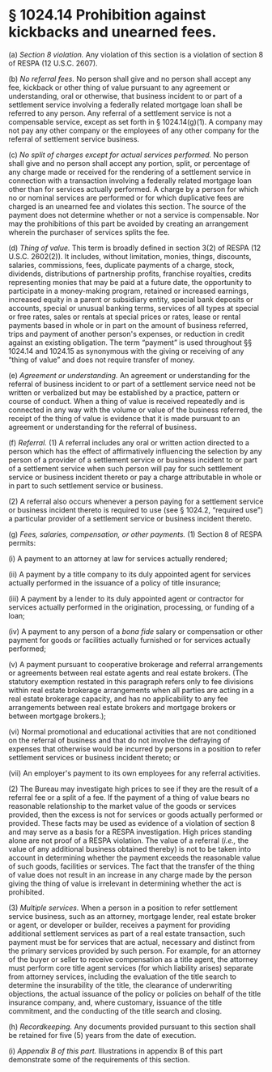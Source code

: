 # § 1024.14   Prohibition against kickbacks and unearned fees.

(a) *Section 8 violation.* Any violation of this section is a violation of section 8 of RESPA (12 U.S.C. 2607).


(b) *No referral fees.* No person shall give and no person shall accept any fee, kickback or other thing of value pursuant to any agreement or understanding, oral or otherwise, that business incident to or part of a settlement service involving a federally related mortgage loan shall be referred to any person. Any referral of a settlement service is not a compensable service, except as set forth in § 1024.14(g)(1). A company may not pay any other company or the employees of any other company for the referral of settlement service business.


(c) *No split of charges except for actual services performed.* No person shall give and no person shall accept any portion, split, or percentage of any charge made or received for the rendering of a settlement service in connection with a transaction involving a federally related mortgage loan other than for services actually performed. A charge by a person for which no or nominal services are performed or for which duplicative fees are charged is an unearned fee and violates this section. The source of the payment does not determine whether or not a service is compensable. Nor may the prohibitions of this part be avoided by creating an arrangement wherein the purchaser of services splits the fee.


(d) *Thing of value.* This term is broadly defined in section 3(2) of RESPA (12 U.S.C. 2602(2)). It includes, without limitation, monies, things, discounts, salaries, commissions, fees, duplicate payments of a charge, stock, dividends, distributions of partnership profits, franchise royalties, credits representing monies that may be paid at a future date, the opportunity to participate in a money-making program, retained or increased earnings, increased equity in a parent or subsidiary entity, special bank deposits or accounts, special or unusual banking terms, services of all types at special or free rates, sales or rentals at special prices or rates, lease or rental payments based in whole or in part on the amount of business referred, trips and payment of another person's expenses, or reduction in credit against an existing obligation. The term “payment” is used throughout §§ 1024.14 and 1024.15 as synonymous with the giving or receiving of any “thing of value” and does not require transfer of money.


(e) *Agreement or understanding.* An agreement or understanding for the referral of business incident to or part of a settlement service need not be written or verbalized but may be established by a practice, pattern or course of conduct. When a thing of value is received repeatedly and is connected in any way with the volume or value of the business referred, the receipt of the thing of value is evidence that it is made pursuant to an agreement or understanding for the referral of business.


(f) *Referral.* (1) A referral includes any oral or written action directed to a person which has the effect of affirmatively influencing the selection by any person of a provider of a settlement service or business incident to or part of a settlement service when such person will pay for such settlement service or business incident thereto or pay a charge attributable in whole or in part to such settlement service or business.


(2) A referral also occurs whenever a person paying for a settlement service or business incident thereto is required to use (see § 1024.2, “required use”) a particular provider of a settlement service or business incident thereto.


(g) *Fees, salaries, compensation, or other payments.* (1) Section 8 of RESPA permits:


(i) A payment to an attorney at law for services actually rendered;


(ii) A payment by a title company to its duly appointed agent for services actually performed in the issuance of a policy of title insurance;


(iii) A payment by a lender to its duly appointed agent or contractor for services actually performed in the origination, processing, or funding of a loan;


(iv) A payment to any person of a *bona fide* salary or compensation or other payment for goods or facilities actually furnished or for services actually performed;


(v) A payment pursuant to cooperative brokerage and referral arrangements or agreements between real estate agents and real estate brokers. (The statutory exemption restated in this paragraph refers only to fee divisions within real estate brokerage arrangements when all parties are acting in a real estate brokerage capacity, and has no applicability to any fee arrangements between real estate brokers and mortgage brokers or between mortgage brokers.);


(vi) Normal promotional and educational activities that are not conditioned on the referral of business and that do not involve the defraying of expenses that otherwise would be incurred by persons in a position to refer settlement services or business incident thereto; or


(vii) An employer's payment to its own employees for any referral activities.


(2) The Bureau may investigate high prices to see if they are the result of a referral fee or a split of a fee. If the payment of a thing of value bears no reasonable relationship to the market value of the goods or services provided, then the excess is not for services or goods actually performed or provided. These facts may be used as evidence of a violation of section 8 and may serve as a basis for a RESPA investigation. High prices standing alone are not proof of a RESPA violation. The value of a referral (*i.e.,* the value of any additional business obtained thereby) is not to be taken into account in determining whether the payment exceeds the reasonable value of such goods, facilities or services. The fact that the transfer of the thing of value does not result in an increase in any charge made by the person giving the thing of value is irrelevant in determining whether the act is prohibited.


(3) *Multiple services.* When a person in a position to refer settlement service business, such as an attorney, mortgage lender, real estate broker or agent, or developer or builder, receives a payment for providing additional settlement services as part of a real estate transaction, such payment must be for services that are actual, necessary and distinct from the primary services provided by such person. For example, for an attorney of the buyer or seller to receive compensation as a title agent, the attorney must perform core title agent services (for which liability arises) separate from attorney services, including the evaluation of the title search to determine the insurability of the title, the clearance of underwriting objections, the actual issuance of the policy or policies on behalf of the title insurance company, and, where customary, issuance of the title commitment, and the conducting of the title search and closing.


(h) *Recordkeeping.* Any documents provided pursuant to this section shall be retained for five (5) years from the date of execution.


(i) *Appendix B of this part.* Illustrations in appendix B of this part demonstrate some of the requirements of this section.





